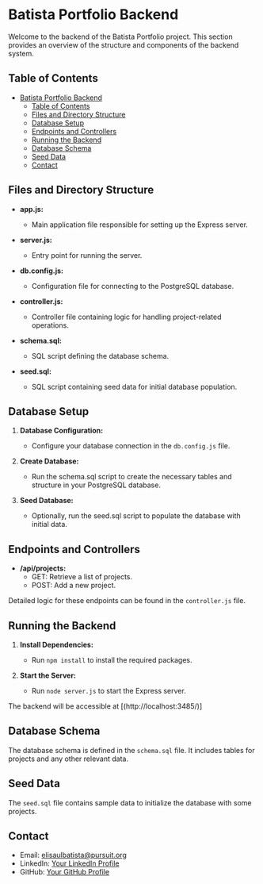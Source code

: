 # Batista Portfolio Backend

Welcome to the backend of the Batista Portfolio project. This section provides an overview of the structure and components of the backend system.

## Table of Contents

- [Batista Portfolio Backend](#batista-portfolio-backend)
  - [Table of Contents](#table-of-contents)
  - [Files and Directory Structure](#files-and-directory-structure)
  - [Database Setup](#database-setup)
  - [Endpoints and Controllers](#endpoints-and-controllers)
  - [Running the Backend](#running-the-backend)
  - [Database Schema](#database-schema)
  - [Seed Data](#seed-data)
  - [Contact](#contact)

## Files and Directory Structure

- **app.js:**
  - Main application file responsible for setting up the Express server.

- **server.js:**
  - Entry point for running the server.

- **db.config.js:**
  - Configuration file for connecting to the PostgreSQL database.

- **controller.js:**
  - Controller file containing logic for handling project-related operations.

- **schema.sql:**
  - SQL script defining the database schema.

- **seed.sql:**
  - SQL script containing seed data for initial database population.

## Database Setup

1. **Database Configuration:**
   - Configure your database connection in the `db.config.js` file.

2. **Create Database:**
   - Run the schema.sql script to create the necessary tables and structure in your PostgreSQL database.

3. **Seed Database:**
   - Optionally, run the seed.sql script to populate the database with initial data.

## Endpoints and Controllers

- **/api/projects:**
  - GET: Retrieve a list of projects.
  - POST: Add a new project.



Detailed logic for these endpoints can be found in the `controller.js` file.

## Running the Backend

1. **Install Dependencies:**
   - Run `npm install` to install the required packages.

2. **Start the Server:**
   - Run `node server.js` to start the Express server.

The backend will be accessible at [(http://localhost:3485/)]

## Database Schema

The database schema is defined in the `schema.sql` file. It includes tables for projects and any other relevant data.

## Seed Data

The `seed.sql` file contains sample data to initialize the database with some projects.


## Contact

- Email: elisaulbatista@pursuit.org
- LinkedIn: [Your LinkedIn Profile](https://www.linkedin.com/in/elisaul-batista/)
- GitHub: [Your GitHub Profile](https://github.com/Batista0523)
